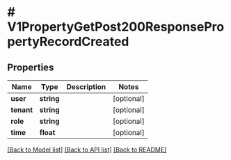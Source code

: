 # # V1PropertyGetPost200ResponsePropertyRecordCreated

## Properties

Name | Type | Description | Notes
------------ | ------------- | ------------- | -------------
**user** | **string** |  | [optional]
**tenant** | **string** |  | [optional]
**role** | **string** |  | [optional]
**time** | **float** |  | [optional]

[[Back to Model list]](../../README.md#models) [[Back to API list]](../../README.md#endpoints) [[Back to README]](../../README.md)
